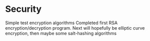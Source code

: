 # Security
Simple test encryption algorithms
Completed first RSA encryption/decryption program.
Next will hopefully be elliptic curve encryption, then maybe some salt-hashing algorithms
